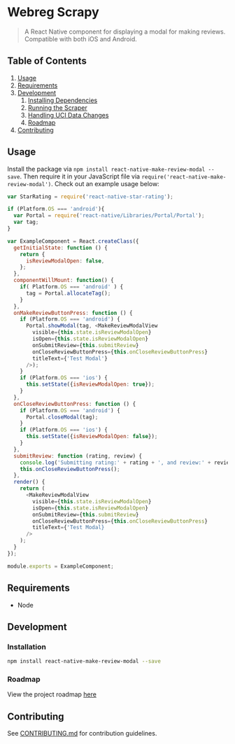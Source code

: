 # Webreg Scrapy

> A React Native component for displaying a modal for making reviews. Compatible with both iOS and Android.

## Table of Contents

1. [Usage](#usage)
1. [Requirements](#requirements)
1. [Development](#development)
    1. [Installing Dependencies](#installing-dependencies)
    1. [Running the Scraper](#running-the-scraper)
    1. [Handling UCI Data Changes](#handling-uci-data-changes)
    1. [Roadmap](#roadmap)
1. [Contributing](#contributing)

## Usage

Install the package via `npm install react-native-make-review-modal --save`. Then require it in your JavaScript file via `require('react-native-make-review-modal')`. Check out an example usage below:

```js
var StarRating = require('react-native-star-rating');

if (Platform.OS === 'android'){
  var Portal = require('react-native/Libraries/Portal/Portal');
  var tag;
}

var ExampleComponent = React.createClass({
  getInitialState: function () {
    return {
      isReviewModalOpen: false,
    };
  },
  componentWillMount: function() {
    if( Platform.OS === 'android' ) {
      tag = Portal.allocateTag();
    }
  },
  onMakeReviewButtonPress: function () {
    if (Platform.OS === 'android') {
      Portal.showModal(tag, <MakeReviewModalView
        visible={this.state.isReviewModalOpen}
        isOpen={this.state.isReviewModalOpen}
        onSubmitReview={this.submitReview}
        onCloseReviewButtonPress={this.onCloseReviewButtonPress}
        titleText={'Test Modal'}
      />);
    }
    if (Platform.OS === 'ios') {
      this.setState({isReviewModalOpen: true});
    }
  },
  onCloseReviewButtonPress: function () {
    if (Platform.OS === 'android') {
      Portal.closeModal(tag);
    }
    if (Platform.OS === 'ios') {
      this.setState({isReviewModalOpen: false});
    }
  },
  submitReview: function (rating, review) {
    console.log('Submitting rating:' + rating + ', and review:' + review);
    this.onCloseReviewButtonPress();
  },
  render() {
    return (
      <MakeReviewModalView
        visible={this.state.isReviewModalOpen}
        isOpen={this.state.isReviewModalOpen}
        onSubmitReview={this.submitReview}
        onCloseReviewButtonPress={this.onCloseReviewButtonPress}
        titleText={'Test Modal}
      />
    );
  }
});

module.exports = ExampleComponent;
```

## Requirements

- Node

## Development

### Installation

```sh
npm install react-native-make-review-modal --save
```

### Roadmap

View the project roadmap [here](https://github.com/djchie/react-native-make-review-modal/issues)

## Contributing

See [CONTRIBUTING.md](CONTRIBUTING.md) for contribution guidelines.